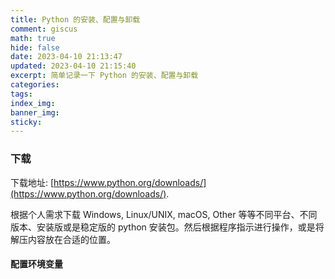 ```yaml
---
title: Python 的安装、配置与卸载
comment: giscus
math: true
hide: false
date: 2023-04-10 21:13:47
updated: 2023-04-10 21:15:40
excerpt: 简单记录一下 Python 的安装、配置与卸载
categories:
tags:
index_img:
banner_img:
sticky:
---
```



### 下载

下载地址: [https://www.python.org/downloads/](https://www.python.org/downloads/).

根据个人需求下载  Windows, Linux/UNIX, macOS, Other 等等不同平台、不同版本、安装版或是稳定版的 python 安装包。然后根据程序指示进行操作，或是将解压内容放在合适的位置。

#### 配置环境变量

